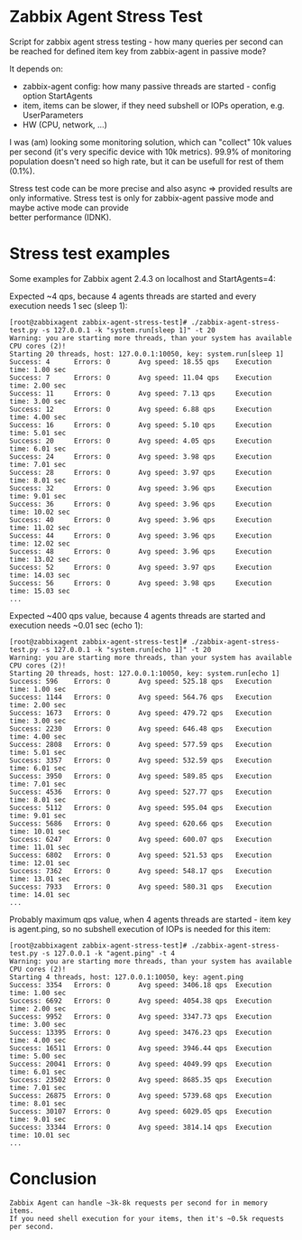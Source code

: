 Zabbix Agent Stress Test
========================

Script for zabbix agent stress testing - how many queries per second can 
be reached for defined item key from zabbix-agent in passive mode?

It depends on:
* zabbix-agent config: how many passive threads are started - config option StartAgents
* item, items can be slower, if they need subshell or IOPs operation, e.g. UserParameters
* HW (CPU, network, ...)
 
I was (am) looking some monitoring solution, which can "collect" 10k values per second 
(it's very specific device with 10k metrics). 99.9% of monitoring population doesn't need so 
high rate, but it can be usefull for rest of them (0.1%).
 
Stress test code can be more precise and also async => provided results are only informative. 
Stress test is only for zabbix-agent passive mode and maybe active mode can provide  
better performance (IDNK).   

# Stress test examples

Some examples for Zabbix agent 2.4.3 on localhost and StartAgents=4:

Expected ~4 qps, because 4 agents threads are started and every execution needs 1 sec (sleep 1):

    [root@zabbixagent zabbix-agent-stress-test]# ./zabbix-agent-stress-test.py -s 127.0.0.1 -k "system.run[sleep 1]" -t 20
    Warning: you are starting more threads, than your system has available CPU cores (2)!
    Starting 20 threads, host: 127.0.0.1:10050, key: system.run[sleep 1]
    Success: 4      Errors: 0       Avg speed: 18.55 qps    Execution time: 1.00 sec
    Success: 7      Errors: 0       Avg speed: 11.04 qps    Execution time: 2.00 sec
    Success: 11     Errors: 0       Avg speed: 7.13 qps     Execution time: 3.00 sec
    Success: 12     Errors: 0       Avg speed: 6.88 qps     Execution time: 4.00 sec
    Success: 16     Errors: 0       Avg speed: 5.10 qps     Execution time: 5.01 sec
    Success: 20     Errors: 0       Avg speed: 4.05 qps     Execution time: 6.01 sec
    Success: 24     Errors: 0       Avg speed: 3.98 qps     Execution time: 7.01 sec
    Success: 28     Errors: 0       Avg speed: 3.97 qps     Execution time: 8.01 sec
    Success: 32     Errors: 0       Avg speed: 3.96 qps     Execution time: 9.01 sec
    Success: 36     Errors: 0       Avg speed: 3.96 qps     Execution time: 10.02 sec
    Success: 40     Errors: 0       Avg speed: 3.96 qps     Execution time: 11.02 sec
    Success: 44     Errors: 0       Avg speed: 3.96 qps     Execution time: 12.02 sec
    Success: 48     Errors: 0       Avg speed: 3.96 qps     Execution time: 13.02 sec
    Success: 52     Errors: 0       Avg speed: 3.97 qps     Execution time: 14.03 sec
    Success: 56     Errors: 0       Avg speed: 3.98 qps     Execution time: 15.03 sec
    ...
    
Expected ~400 qps value, because 4 agents threads are started and execution needs ~0.01 sec (echo 1):

    [root@zabbixagent zabbix-agent-stress-test]# ./zabbix-agent-stress-test.py -s 127.0.0.1 -k "system.run[echo 1]" -t 20
    Warning: you are starting more threads, than your system has available CPU cores (2)!
    Starting 20 threads, host: 127.0.0.1:10050, key: system.run[echo 1]
    Success: 596    Errors: 0       Avg speed: 525.18 qps   Execution time: 1.00 sec
    Success: 1144   Errors: 0       Avg speed: 564.76 qps   Execution time: 2.00 sec
    Success: 1673   Errors: 0       Avg speed: 479.72 qps   Execution time: 3.00 sec
    Success: 2230   Errors: 0       Avg speed: 646.48 qps   Execution time: 4.00 sec
    Success: 2808   Errors: 0       Avg speed: 577.59 qps   Execution time: 5.01 sec
    Success: 3357   Errors: 0       Avg speed: 532.59 qps   Execution time: 6.01 sec
    Success: 3950   Errors: 0       Avg speed: 589.85 qps   Execution time: 7.01 sec
    Success: 4536   Errors: 0       Avg speed: 527.77 qps   Execution time: 8.01 sec
    Success: 5112   Errors: 0       Avg speed: 595.04 qps   Execution time: 9.01 sec
    Success: 5686   Errors: 0       Avg speed: 620.66 qps   Execution time: 10.01 sec
    Success: 6247   Errors: 0       Avg speed: 600.07 qps   Execution time: 11.01 sec
    Success: 6802   Errors: 0       Avg speed: 521.53 qps   Execution time: 12.01 sec
    Success: 7362   Errors: 0       Avg speed: 548.17 qps   Execution time: 13.01 sec
    Success: 7933   Errors: 0       Avg speed: 580.31 qps   Execution time: 14.01 sec
    ...

Probably maximum qps value, when 4 agents threads are started - item key is agent.ping, so no subshell 
execution of IOPs is needed for this item:
    
    [root@zabbixagent zabbix-agent-stress-test]# ./zabbix-agent-stress-test.py -s 127.0.0.1 -k "agent.ping" -t 4
    Warning: you are starting more threads, than your system has available CPU cores (2)!
    Starting 4 threads, host: 127.0.0.1:10050, key: agent.ping
    Success: 3354   Errors: 0       Avg speed: 3406.18 qps  Execution time: 1.00 sec
    Success: 6692   Errors: 0       Avg speed: 4054.38 qps  Execution time: 2.00 sec
    Success: 9952   Errors: 0       Avg speed: 3347.73 qps  Execution time: 3.00 sec
    Success: 13395  Errors: 0       Avg speed: 3476.23 qps  Execution time: 4.00 sec
    Success: 16511  Errors: 0       Avg speed: 3946.44 qps  Execution time: 5.00 sec
    Success: 20041  Errors: 0       Avg speed: 4049.99 qps  Execution time: 6.01 sec
    Success: 23502  Errors: 0       Avg speed: 8685.35 qps  Execution time: 7.01 sec
    Success: 26875  Errors: 0       Avg speed: 5739.68 qps  Execution time: 8.01 sec
    Success: 30107  Errors: 0       Avg speed: 6029.05 qps  Execution time: 9.01 sec
    Success: 33344  Errors: 0       Avg speed: 3814.14 qps  Execution time: 10.01 sec
    ...
    
# Conclusion  
    
    Zabbix Agent can handle ~3k-8k requests per second for in memory items.
    If you need shell execution for your items, then it's ~0.5k requests per second.
    
    
    

 